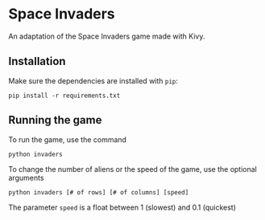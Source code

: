 # Space Invaders
An adaptation of the Space Invaders game made with Kivy.

## Installation
Make sure the dependencies are installed with `pip`:
```
pip install -r requirements.txt
```
## Running the game
To run the game, use the command
```
python invaders
```
To change the number of aliens or the speed of the game, use the optional arguments
```
python invaders [# of rows] [# of columns] [speed]
```
The parameter `speed` is a float between 1 (slowest) and 0.1 (quickest)
